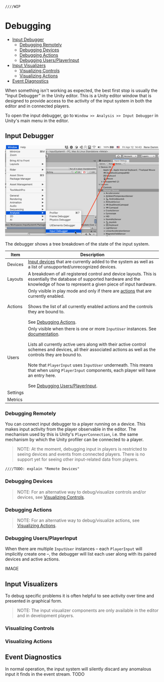     ////WIP

# Debugging

* [Input Debugger](#input-debugger)
  * [Debugging Remotely](#debugging-remotely)
  * [Debugging Devices](#debugging-devices)
  * [Debugging Actions](#debugging-actions)
  * [Debugging Users/PlayerInput](#debugging-usersplayerinput)
* [Input Visualizers](#input-visualizers)
  * [Visualizing Controls](#visualizing-controls)
  * [Visualizing Actions](#visualizing-actions)
* [Event Diagnostics](#event-diagnostics)

When something isn't working as expected, the best first stop is usually the "Input Debugger" in the Unity editor. This is a Unity editor window that is designed to provide access to the activity of the input system in both the editor and in connected players.

To open the input debugger, go to `Window >> Analysis >> Input Debugger` in Unity's main menu in the editor.

## Input Debugger

![Input Debugger](Images/InputDebugger.png)

The debugger shows a tree breakdown of the state of the input system.

|Item|Description|
|----|-----------|
|Devices|[Input devices](Devices.md) that are currently added to the system as well as a list of unsupported/unrecognized devices.|
|Layouts|A breakdown of all registered control and device layouts. This is essentially the database of supported hardware and the knowledge of how to represent a given piece of input hardware.|
|Actions|Only visible in play mode and only if there are [actions](Actions.md) that are currently enabled.<br><br>Shows the list of all currently enabled actions and the controls they are bound to.<br><br>See [Debugging Actions](#debugging-actions).|
|Users|Only visible when there is one or more `InputUser` instances. See [documentation](UserManagement.md).<br><br>Lists all currently active uers along with their active control schemes and devices, all their associated actions as well as the controls they are bound to.<br><br>Note that `PlayerInput` uses `InputUser` underneath. This means that when using `PlayerInput` components, each player will have an entry here.<br><br>See [Debugging Users/PlayerInput](#debugging-usersplayerinput).|
|Settings||
|Metrics||

### Debugging Remotely

You can connect input debugger to a player running on a device. This makes input activity from the player observable in the editor. The mechanism used by this is Unity's `PlayerConnection`, i.e. the same mechanism by which the Unity profiler can be connected to a player.

>NOTE: At the moment, debugging input in players is restricted to seeing devices and events from connected players. There is no support yet for seeing other input-related data from players.

    ////TODO: explain "Remote Devices"

### Debugging Devices

>NOTE: For an alternative way to debug/visualize controls and/or devices, see [Visualizing Controls](#visualizing-controls).

### Debugging Actions

>NOTE: For an alternative way to debug/visualize actions, see [Visualizing Actions](#visualizing-actions).

### Debugging Users/PlayerInput

When there are multiple `InputUser` instances &ndash; each `PlayerInput` will implicitly create one &ndash;, the debugger will list each user along with its paired devices and active actions.

IMAGE

## Input Visualizers

To debug specific problems it is often helpful to see activity over time and presented in graphical form.

>NOTE: The input visualizer components are only available in the editor and in development players.

### Visualizing Controls

### Visualizing Actions

## Event Diagnostics

In normal operation, the input system will silently discard any anomalous input it finds in the event stream. TODO
